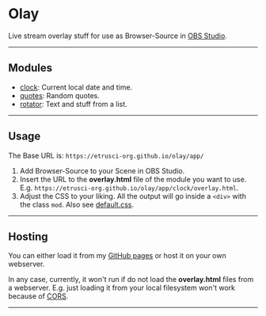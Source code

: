 # Olay

Live stream overlay stuff for use as Browser-Source in [OBS Studio](https://github.com/obsproject/obs-studio).

---

## Modules

- [clock](./app/clock/): Current local date and time.
- [quotes](./app/quotes/): Random quotes.
- [rotator](./app/rotator/): Text and stuff from a list.

---

## Usage

The Base URL is: `https://etrusci-org.github.io/olay/app/`

1. Add Browser-Source to your Scene in OBS Studio.
2. Insert the URL to the **overlay.html** file of the module you want to use. E.g. `https://etrusci-org.github.io/olay/app/clock/overlay.html`.
3. Adjust the CSS to your liking. All the output will go inside a `<div>` with the class `mod`. Also see [default.css](./app/default.css).

---

## Hosting

You can either load it from my [GitHub pages](https://etrusci-org.github.io/olay/app/) or host it on your own webserver.

In any case, currently, it won't run if do not load the **overlay.html** files from a webserver. E.g. just loading it from your local filesystem won't work because of [CORS](https://en.wikipedia.org/wiki/Cross-origin_resource_sharing).

---
